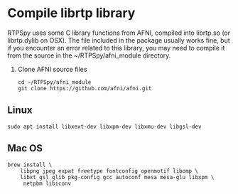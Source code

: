 # Compile librtp library
RTPSpy uses some C library functions from AFNI, compiled into librtp.so (or librtp.dylib on OSX). The file included in the package usually works fine, but if you encounter an error related to this library, you may need to compile it from the source in the ~/RTPSpy/afni_module directory.

1. Clone AFNI source files
   ```
   cd ~/RTPSpy/afni_module
   git clone https://github.com/afni/afni.git

## Linux
```
sudo apt install libxext-dev libxpm-dev libxmu-dev libgsl-dev
```

## Mac OS
```
brew install \
    libpng jpeg expat freetype fontconfig openmotif libomp \
    libxt gsl glib pkg-config gcc autoconf mesa mesa-glu libxpm \
	 netpbm libiconv
```
